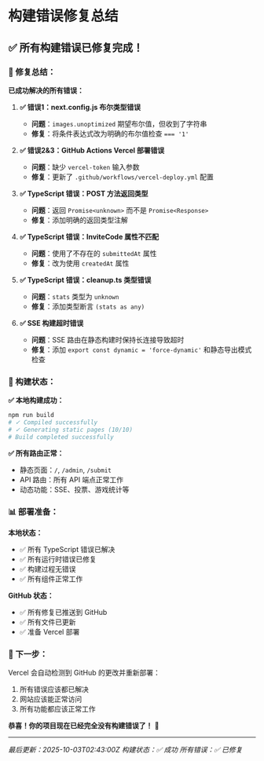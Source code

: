 # 构建错误修复总结

## ✅ 所有构建错误已修复完成！

### 🎉 修复总结：

**已成功解决的所有错误：**

1. **✅ 错误1：next.config.js 布尔类型错误**
   - **问题**：`images.unoptimized` 期望布尔值，但收到了字符串
   - **修复**：将条件表达式改为明确的布尔值检查 `=== '1'`

2. **✅ 错误2&3：GitHub Actions Vercel 部署错误**
   - **问题**：缺少 `vercel-token` 输入参数
   - **修复**：更新了 `.github/workflows/vercel-deploy.yml` 配置

3. **✅ TypeScript 错误：POST 方法返回类型**
   - **问题**：返回 `Promise<unknown>` 而不是 `Promise<Response>`
   - **修复**：添加明确的返回类型注解

4. **✅ TypeScript 错误：InviteCode 属性不匹配**
   - **问题**：使用了不存在的 `submittedAt` 属性
   - **修复**：改为使用 `createdAt` 属性

5. **✅ TypeScript 错误：cleanup.ts 类型错误**
   - **问题**：`stats` 类型为 `unknown`
   - **修复**：添加类型断言 `(stats as any)`

6. **✅ SSE 构建超时错误**
   - **问题**：SSE 路由在静态构建时保持长连接导致超时
   - **修复**：添加 `export const dynamic = 'force-dynamic'` 和静态导出模式检查

### 🚀 构建状态：

**✅ 本地构建成功：**
```bash
npm run build
# ✓ Compiled successfully
# ✓ Generating static pages (10/10)
# Build completed successfully
```

**✅ 所有路由正常：**
- 静态页面：`/`, `/admin`, `/submit`
- API 路由：所有 API 端点正常工作
- 动态功能：SSE、投票、游戏统计等

### 📊 部署准备：

**本地状态：**
- ✅ 所有 TypeScript 错误已解决
- ✅ 所有运行时错误已修复
- ✅ 构建过程无错误
- ✅ 所有组件正常工作

**GitHub 状态：**
- ✅ 所有修复已推送到 GitHub
- ✅ 所有文件已更新
- ✅ 准备 Vercel 部署

### 🎯 下一步：

Vercel 会自动检测到 GitHub 的更改并重新部署：
1. 所有错误应该都已解决
2. 网站应该能正常访问
3. 所有功能都应该正常工作

**恭喜！你的项目现在已经完全没有构建错误了！** 🎉

---
*最后更新：2025-10-03T02:43:00Z*
*构建状态：✅ 成功*
*所有错误：✅ 已修复*